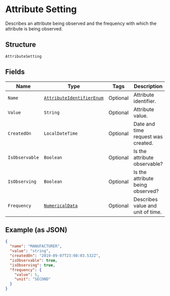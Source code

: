 
# Attribute Setting

Describes an attribute being observed and the frequency with which the attribute is being observed.

## Structure

`AttributeSetting`

## Fields

| Name | Type | Tags | Description | Getter | Setter |
|  --- | --- | --- | --- | --- | --- |
| `Name` | [`AttributeIdentifierEnum`](../../doc/models/attribute-identifier-enum.md) | Optional | Attribute identifier. | AttributeIdentifierEnum getName() | setName(AttributeIdentifierEnum name) |
| `Value` | `String` | Optional | Attribute value. | String getValue() | setValue(String value) |
| `CreatedOn` | `LocalDateTime` | Optional | Date and time request was created. | LocalDateTime getCreatedOn() | setCreatedOn(LocalDateTime createdOn) |
| `IsObservable` | `Boolean` | Optional | Is the attribute observable? | Boolean getIsObservable() | setIsObservable(Boolean isObservable) |
| `IsObserving` | `Boolean` | Optional | Is the attribute being observed? | Boolean getIsObserving() | setIsObserving(Boolean isObserving) |
| `Frequency` | [`NumericalData`](../../doc/models/numerical-data.md) | Optional | Describes value and unit of time. | NumericalData getFrequency() | setFrequency(NumericalData frequency) |

## Example (as JSON)

```json
{
  "name": "MANUFACTURER",
  "value": "string",
  "createdOn": "2019-09-07T23:08:03.532Z",
  "isObservable": true,
  "isObserving": true,
  "frequency": {
    "value": 5,
    "unit": "SECOND"
  }
}
```

